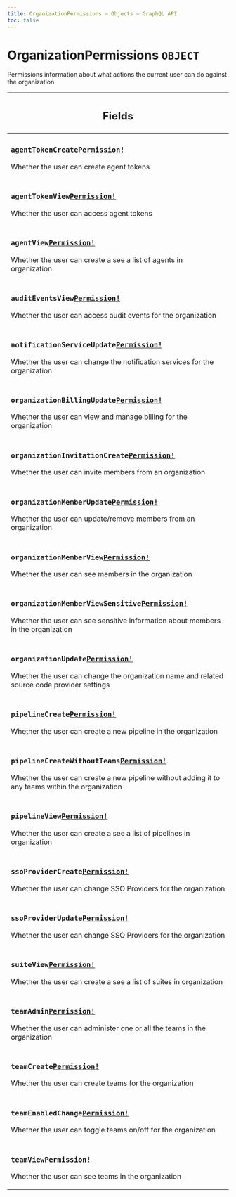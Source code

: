 ```yaml
---
title: OrganizationPermissions – Objects – GraphQL API
toc: false
---
```

<!--
  _____   ____    _   _  ____ _______   ______ _____ _____ _______
  |  __  / __   |  | |/ __ __   __| |  ____|  __ _   _|__   __|
  | |  | | |  | | |  | | |  | | | |    | |__  | |  | || |    | |
  | |  | | |  | | | . ` | |  | | | |    |  __| | |  | || |    | |
  | |__| | |__| | | |  | |__| | | |    | |____| |__| || |_   | |
  |_____/ ____/  |_| _|____/  |_|    |______|_____/_____|  |_|
  This file is auto-generated by script/generate_graphql_api_content.sh,
  please build the schema.json by running `rails api:graph:export`
  with https://github.com/buildkite/buildkite/,
  replace the content in data/graphql_data_schema.json
  and run the generation script `./scripts/generate-graphql-api-content.sh`.
-->
<!-- vale off -->
<h1 class="has-pills" data-algolia-exclude>
  OrganizationPermissions
  <span class="pill pill--object pill--normal-case pill--large"><code>OBJECT</code></span>
</h1>
<!-- vale on -->


<p>Permissions information about what actions the current user can do against the organization</p>


<table class="responsive-table responsive-table--single-column-rows">
  <thead>
    <th>
      <h2 data-algolia-exclude>Fields</h2>
    </th>
  </thead>
  <tbody>
    <tr><td><h3 class="is-small has-pills"><code>agentTokenCreate</code><a href="/docs/apis/graphql/schemas/object/permission" class="pill pill--object pill--normal-case pill--medium" title="Go to OBJECT Permission"><code>Permission!</code></a></h3><p>Whether the user can create agent tokens</p></td></tr><tr><td><h3 class="is-small has-pills"><code>agentTokenView</code><a href="/docs/apis/graphql/schemas/object/permission" class="pill pill--object pill--normal-case pill--medium" title="Go to OBJECT Permission"><code>Permission!</code></a></h3><p>Whether the user can access agent tokens</p></td></tr><tr><td><h3 class="is-small has-pills"><code>agentView</code><a href="/docs/apis/graphql/schemas/object/permission" class="pill pill--object pill--normal-case pill--medium" title="Go to OBJECT Permission"><code>Permission!</code></a></h3><p>Whether the user can create a see a list of agents in organization</p></td></tr><tr><td><h3 class="is-small has-pills"><code>auditEventsView</code><a href="/docs/apis/graphql/schemas/object/permission" class="pill pill--object pill--normal-case pill--medium" title="Go to OBJECT Permission"><code>Permission!</code></a></h3><p>Whether the user can access audit events for the organization</p></td></tr><tr><td><h3 class="is-small has-pills"><code>notificationServiceUpdate</code><a href="/docs/apis/graphql/schemas/object/permission" class="pill pill--object pill--normal-case pill--medium" title="Go to OBJECT Permission"><code>Permission!</code></a></h3><p>Whether the user can change the notification services for the organization</p></td></tr><tr><td><h3 class="is-small has-pills"><code>organizationBillingUpdate</code><a href="/docs/apis/graphql/schemas/object/permission" class="pill pill--object pill--normal-case pill--medium" title="Go to OBJECT Permission"><code>Permission!</code></a></h3><p>Whether the user can view and manage billing for the organization</p></td></tr><tr><td><h3 class="is-small has-pills"><code>organizationInvitationCreate</code><a href="/docs/apis/graphql/schemas/object/permission" class="pill pill--object pill--normal-case pill--medium" title="Go to OBJECT Permission"><code>Permission!</code></a></h3><p>Whether the user can invite members from an organization</p></td></tr><tr><td><h3 class="is-small has-pills"><code>organizationMemberUpdate</code><a href="/docs/apis/graphql/schemas/object/permission" class="pill pill--object pill--normal-case pill--medium" title="Go to OBJECT Permission"><code>Permission!</code></a></h3><p>Whether the user can update/remove members from an organization</p></td></tr><tr><td><h3 class="is-small has-pills"><code>organizationMemberView</code><a href="/docs/apis/graphql/schemas/object/permission" class="pill pill--object pill--normal-case pill--medium" title="Go to OBJECT Permission"><code>Permission!</code></a></h3><p>Whether the user can see members in the organization</p></td></tr><tr><td><h3 class="is-small has-pills"><code>organizationMemberViewSensitive</code><a href="/docs/apis/graphql/schemas/object/permission" class="pill pill--object pill--normal-case pill--medium" title="Go to OBJECT Permission"><code>Permission!</code></a></h3><p>Whether the user can see sensitive information about members in the organization</p></td></tr><tr><td><h3 class="is-small has-pills"><code>organizationUpdate</code><a href="/docs/apis/graphql/schemas/object/permission" class="pill pill--object pill--normal-case pill--medium" title="Go to OBJECT Permission"><code>Permission!</code></a></h3><p>Whether the user can change the organization name and related source code provider settings</p></td></tr><tr><td><h3 class="is-small has-pills"><code>pipelineCreate</code><a href="/docs/apis/graphql/schemas/object/permission" class="pill pill--object pill--normal-case pill--medium" title="Go to OBJECT Permission"><code>Permission!</code></a></h3><p>Whether the user can create a new pipeline in the organization</p></td></tr><tr><td><h3 class="is-small has-pills"><code>pipelineCreateWithoutTeams</code><a href="/docs/apis/graphql/schemas/object/permission" class="pill pill--object pill--normal-case pill--medium" title="Go to OBJECT Permission"><code>Permission!</code></a></h3><p>Whether the user can create a new pipeline without adding it to any teams within the organization</p></td></tr><tr><td><h3 class="is-small has-pills"><code>pipelineView</code><a href="/docs/apis/graphql/schemas/object/permission" class="pill pill--object pill--normal-case pill--medium" title="Go to OBJECT Permission"><code>Permission!</code></a></h3><p>Whether the user can create a see a list of pipelines in organization</p></td></tr><tr><td><h3 class="is-small has-pills"><code>ssoProviderCreate</code><a href="/docs/apis/graphql/schemas/object/permission" class="pill pill--object pill--normal-case pill--medium" title="Go to OBJECT Permission"><code>Permission!</code></a></h3><p>Whether the user can change SSO Providers for the organization</p></td></tr><tr><td><h3 class="is-small has-pills"><code>ssoProviderUpdate</code><a href="/docs/apis/graphql/schemas/object/permission" class="pill pill--object pill--normal-case pill--medium" title="Go to OBJECT Permission"><code>Permission!</code></a></h3><p>Whether the user can change SSO Providers for the organization</p></td></tr><tr><td><h3 class="is-small has-pills"><code>suiteView</code><a href="/docs/apis/graphql/schemas/object/permission" class="pill pill--object pill--normal-case pill--medium" title="Go to OBJECT Permission"><code>Permission!</code></a></h3><p>Whether the user can create a see a list of suites in organization</p></td></tr><tr><td><h3 class="is-small has-pills"><code>teamAdmin</code><a href="/docs/apis/graphql/schemas/object/permission" class="pill pill--object pill--normal-case pill--medium" title="Go to OBJECT Permission"><code>Permission!</code></a></h3><p>Whether the user can administer one or all the teams in the organization</p></td></tr><tr><td><h3 class="is-small has-pills"><code>teamCreate</code><a href="/docs/apis/graphql/schemas/object/permission" class="pill pill--object pill--normal-case pill--medium" title="Go to OBJECT Permission"><code>Permission!</code></a></h3><p>Whether the user can create teams for the organization</p></td></tr><tr><td><h3 class="is-small has-pills"><code>teamEnabledChange</code><a href="/docs/apis/graphql/schemas/object/permission" class="pill pill--object pill--normal-case pill--medium" title="Go to OBJECT Permission"><code>Permission!</code></a></h3><p>Whether the user can toggle teams on/off for the organization</p></td></tr><tr><td><h3 class="is-small has-pills"><code>teamView</code><a href="/docs/apis/graphql/schemas/object/permission" class="pill pill--object pill--normal-case pill--medium" title="Go to OBJECT Permission"><code>Permission!</code></a></h3><p>Whether the user can see teams in the organization</p></td></tr>
  </tbody>
</table>
